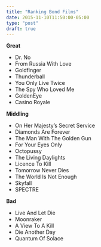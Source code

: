 ```yaml
---
title: "Ranking Bond Films"
date: 2015-11-10T11:50:00-05:00
type: "post"
draft: true
---
```


**Great**

- Dr. No
- From Russia With Love
- Goldfinger
- Thunderball
- You Only Live Twice
- The Spy Who Loved Me
- GoldenEye
- Casino Royale

**Middling**

- On Her Majesty’s Secret Service
- Diamonds Are Forever
- The Man With The Golden Gun
- For Your Eyes Only
- Octopussy
- The Living Daylights
- Licence To Kill
- Tomorrow Never Dies
- The World Is Not Enough
- Skyfall
- SPECTRE

**Bad**

- Live And Let Die
- Moonraker
- A View To A Kill
- Die Another Day
- Quantum Of Solace
